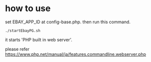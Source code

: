 # how to use

set EBAY_APP_ID at config-base.php.
then run this command.

```
./startEbayPG.sh
```

it starts 'PHP built in web server'.

please refer
https://www.php.net/manual/ja/features.commandline.webserver.php
